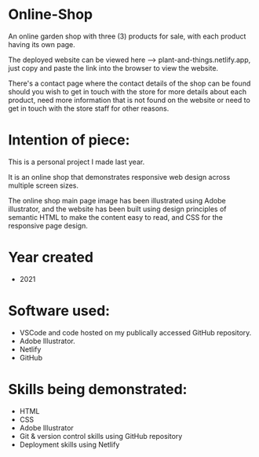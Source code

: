 # Online-Shop
An online garden shop with three (3) products for sale, with each product having its own page. 

The deployed website can be viewed here --> plant-and-things.netlify.app, just copy and paste the link into the browser to view the website.

There's a contact page where the contact details of the shop can be found should you wish to get in touch with the store for more details about each product, need more information that is not found on the website or need to get in touch with the store staff for other reasons.


# Intention of piece:
This is a personal project I made last year. 

It is an online shop that demonstrates responsive web design across multiple screen sizes.

The online shop main page image has been illustrated using Adobe illustrator, and the website has been built using design principles of semantic HTML to make the content easy to read, and CSS for the responsive page design.

# Year created
* 2021

# Software used:
* VSCode and code hosted on my publically accessed GitHub repository.
* Adobe Illustrator.
* Netlify
* GitHub

# Skills being demonstrated:
* HTML
* CSS
* Adobe Illustrator
* Git & version control skills using GitHub repository
* Deployment skills using Netlify
